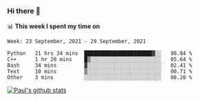 ### Hi there 👋

📊 **This week I spent my time on**
<!--START_SECTION:waka-->
```text
Week: 23 September, 2021 - 29 September, 2021

Python   21 hrs 34 mins  ██████████████████████▓░░   90.84 % 
C++      1 hr 20 mins    █▒░░░░░░░░░░░░░░░░░░░░░░░   05.64 % 
Bash     34 mins         ▓░░░░░░░░░░░░░░░░░░░░░░░░   02.41 % 
Text     10 mins         ▒░░░░░░░░░░░░░░░░░░░░░░░░   00.71 % 
Other    3 mins          ░░░░░░░░░░░░░░░░░░░░░░░░░   00.28 % 
```
<!--END_SECTION:waka-->


[![Paul's github stats](https://github-readme-stats.vercel.app/api?username=mickeyouyou&theme=dracula&show_icons=true)](https://github.com/anuraghazra/github-readme-stats)
